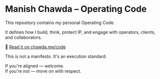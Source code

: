# Manish Chawda – Operating Code

This repository contains my personal Operating Code.

It defines how I build, think, protect IP, and engage with operators, clients, and collaborators.

🔗 [Read it on chawda.me/code](https://chawda.me/code)

This is not a manifesto. It's an execution standard.

If you're aligned — welcome.  
If you're not — move on with respect.
